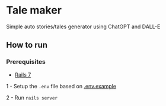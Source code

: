 # Tale maker
Simple auto stories/tales generator using ChatGPT and DALL-E

## How to run

### Prerequisites
- [Rails 7](https://guides.rubyonrails.org/getting_started.html)

1 - Setup the ```.env``` file based on [.env.example](.env.example)

2 - Run ```rails server```
